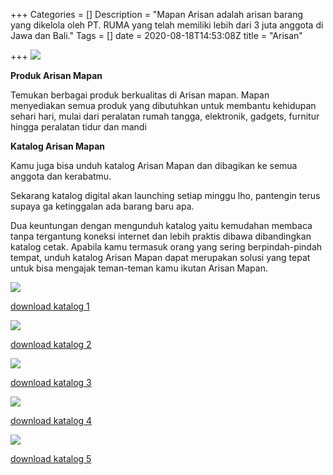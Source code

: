 +++
Categories = []
Description = "Mapan Arisan adalah arisan barang yang dikelola oleh PT. RUMA yang telah memiliki lebih dari 3 juta anggota di Jawa dan Bali."
Tags = []
date = 2020-08-18T14:53:08Z
title = "Arisan"

+++
![](/images/984-x-408-banne-mapan-arisan.png)

**Produk Arisan Mapan**

Temukan berbagai produk berkualitas di Arisan mapan. Mapan menyediakan semua produk yang dibutuhkan untuk membantu kehidupan sehari hari, mulai dari peralatan rumah tangga, elektronik, gadgets, furnitur hingga peralatan tidur dan mandi

**Katalog Arisan Mapan**

Kamu juga bisa unduh katalog Arisan Mapan dan dibagikan ke semua anggota dan kerabatmu.

Sekarang katalog digital akan launching setiap minggu lho, pantengin terus supaya ga ketinggalan ada barang baru apa.

Dua keuntungan dengan mengunduh katalog yaitu kemudahan membaca tanpa tergantung koneksi internet dan lebih praktis dibawa dibandingkan katalog cetak. Apabila kamu termasuk orang yang sering berpindah-pindah tempat, unduh katalog Arisan Mapan dapat merupakan solusi yang tepat untuk bisa mengajak teman-teman kamu ikutan Arisan Mapan.

![](/images/katalog-mapan-arisan-periode-1-31-desember-2020.jpg)

[download katalog 1](/images/katalog-mapan-arisan-periode-1-31-desember-2020.jpg)

![](/images/katalog-mapan-arisan-periode-1-31-desember-20202.jpg)

[download katalog 2](/images/katalog-mapan-arisan-periode-1-31-desember-20202.jpg)

![](/images/katalog-mapan-arisan-periode-1-31-desember-20203.jpg)

[download katalog 3](/images/katalog-mapan-arisan-periode-1-31-desember-20203.jpg)

![](/images/katalog-mapan-arisan-periode-1-31-desember-20204.jpg)

[download katalog 4](/images/katalog-mapan-arisan-periode-1-31-desember-20204.jpg)

![](/images/katalog-mapan-arisan-periode-1-31-desember-20205.jpg)

[download katalog 5](/images/katalog-mapan-arisan-periode-1-31-desember-20205.jpg)